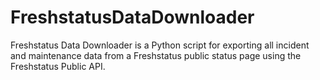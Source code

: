 # FreshstatusDataDownloader
Freshstatus Data Downloader is a Python script for exporting all incident and maintenance data from a Freshstatus public status page using the Freshstatus Public API. 
